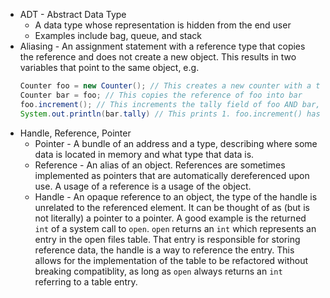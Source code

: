 - ADT - Abstract Data Type
  - A data type whose representation is hidden from the end user
  - Examples include bag, queue, and stack
- Aliasing - An assignment statement with a reference type that copies the
  reference and does not create a new object. This results in two variables
  that point to the same object, e.g.
  ```java
  Counter foo = new Counter(); // This creates a new counter with a tally of 0
  Counter bar = foo; // This copies the reference of foo into bar
  foo.increment(); // This increments the tally field of foo AND bar, as they share the same reference
  System.out.println(bar.tally) // This prints 1. foo.increment() has also incremented bar
  ```
- Handle, Reference, Pointer
  - Pointer - A bundle of an address and a type, describing where some
    data is located in memory and what type that data is.
  - Reference - An alias of an object. References are sometimes implemented
    as pointers that are automatically dereferenced upon use. A usage of a
    reference is a usage of the object.
  - Handle - An opaque reference to an object, the type of the handle is
    unrelated to the referenced element. It can be thought of as (but is not
    literally) a pointer to a pointer. A good example is the returned `int`
    of a system call to `open`. `open` returns an `int` which represents an
    entry in the open files table. That entry is responsible for storing
    reference data, the handle is a way to reference the entry. This allows
    for the implementation of the table to be refactored without breaking
    compatiblity, as long as `open` always returns an `int` referring to a table
    entry.
